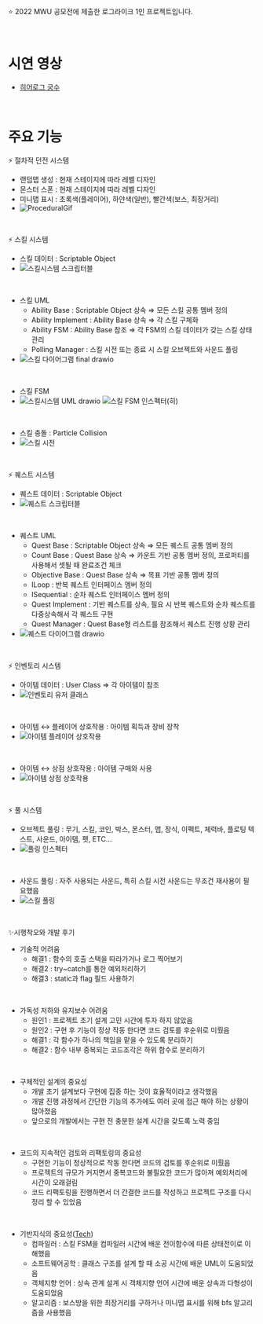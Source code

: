 ⭐️ 2022 MWU 공모전에 제출한 로그라이크 1인 프로젝트입니다.

<br>

# 시연 영상  
+ [히어로그 궁수](<https://youtu.be/cZ1Evc3VNB4>)

<br>

# 주요 기능  
⚡ 절차적 던전 시스템
- 랜덤맵 생성 : 현재 스테이지에 따라 레벨 디자인
- 몬스터 스폰 : 현재 스테이지에 따라 레벨 디자인
- 미니맵 표시 : 초록색(플레이어), 하얀색(일반), 빨간색(보스, 최장거리)
- ![ProceduralGif](https://github.com/LeeJungHwi/Herogue_./assets/101587101/a126e706-bac7-454e-b062-4bc513dd9e8a)

<br>

⚡ 스킬 시스템
- 스킬 데이터 : Scriptable Object
- ![스킬시스템 스크립터블](https://github.com/LeeJungHwi/Herogue_./assets/101587101/0845e6f3-af8b-46e3-9f1d-b9c36d579f62)

<br>

- 스킬 UML
  - Ability Base : Scriptable Object 상속 ⇒ 모든 스킬 공통 멤버 정의
  - Ability Implement : Ability Base 상속 ⇒ 각 스킬 구체화
  - Ability FSM : Ability Base 참조 ⇒ 각 FSM의 스킬 데이터가 갖는 스킬 상태 관리
  - Polling Manager : 스킬 시전 또는 종료 시 스킬 오브젝트와 사운드 풀링
- ![스킬 다이어그램 final drawio](https://github.com/LeeJungHwi/Herogue_./assets/101587101/4cd1082d-7f22-421a-a937-f3f710a36156)

<br>

- 스킬 FSM
- ![스킬시스템 UML drawio](https://github.com/LeeJungHwi/Herogue_./assets/101587101/53f58779-1144-4bf6-948b-5c489e2e3099) ![스킬 FSM 인스펙터(히)](https://github.com/LeeJungHwi/Herogue_./assets/101587101/8aa45e6a-1b67-453e-8453-df767a626ce5)

<br>

- 스킬 충돌 : Particle Collision
- ![스킬 시전](https://github.com/LeeJungHwi/Herogue_./assets/101587101/0ef1202b-e0d0-4b20-af96-39009da38374)

<br>

⚡ 퀘스트 시스템
- 퀘스트 데이터 : Scriptable Object
- ![퀘스트 스크립터블](https://github.com/LeeJungHwi/Herogue_./assets/101587101/869d7074-b98c-4d57-836a-db3a2954f3fb)

<br>

- 퀘스트 UML
  - Quest Base : Scriptable Object 상속 ⇒ 모든 퀘스트 공통 멤버 정의
  - Count Base : Quest Base 상속 ⇒ 카운트 기반 공통 멤버 정의, 프로퍼티를 사용해서 셋될 때 완료조건 체크
  - Objective Base : Quest Base 상속 ⇒ 목표 기반 공통 멤버 정의
  - ILoop : 반복 퀘스트 인터페이스 멤버 정의
  - ISequential : 순차 퀘스트 인터페이스 멤버 정의
  - Quest Implement : 기반 퀘스트를 상속, 필요 시 반복 퀘스트와 순차 퀘스트를 다중상속해서 각 퀘스트 구현
  - Quest Manager : Quest Base형 리스트를 참조해서 퀘스트 진행 상황 관리
- ![퀘스트 다이어그램 drawio](https://github.com/LeeJungHwi/Herogue_./assets/101587101/ccc545cb-1289-4eaf-9caa-36e8fa1c5b45)

<br>

⚡ 인벤토리 시스템
- 아이템 데이터 : User Class ⇒ 각 아이템이 참조
- ![인벤토리 유저 클래스](https://github.com/LeeJungHwi/Herogue_./assets/101587101/8e08c4bc-1ef0-426b-afd3-17fc79303a3f)

<br>

- 아이템 ↔ 플레이어 상호작용 : 아이템 획득과 장비 장착
- ![아이템 플레이어 상호작용](https://github.com/LeeJungHwi/Herogue_./assets/101587101/e7572b30-1f6d-418c-94e8-ba9894081221)

<br>

- 아이템 ↔ 상점 상호작용 : 아이템 구매와 사용
- ![아이템 상점 상호작용](https://github.com/LeeJungHwi/Herogue_./assets/101587101/d31e10de-43e0-4a1d-8934-e6baa531c69b)

<br>

⚡ 풀 시스템
- 오브젝트 풀링 : 무기, 스킬, 코인, 박스, 몬스터, 맵, 장식, 이펙트, 체력바, 플로팅 텍스트, 사운드, 아이템, 펫, ETC...
- ![풀링 인스펙터](https://github.com/LeeJungHwi/Herogue_./assets/101587101/8c467dce-1084-400f-bc19-0967816ce8d7)

<br>

- 사운드 풀링 : 자주 사용되는 사운드, 특히 스킬 시전 사운드는 무조건 재사용이 필요했음 
- ![스킬 풀링](https://github.com/LeeJungHwi/Herogue_./assets/101587101/6dcc60f9-fb30-4819-ae7d-eafb609a80d4)

<br>

✨시행착오와 개발 후기
- 기술적 어려움
  - 해결1 : 함수의 호출 스택을 따라가거나 로그 찍어보기
  - 해결2 : try~catch를 통한 예외처리하기
  - 해결3 : static과 flag 필드 사용하기

<br>

- 가독성 저하와 유지보수 어려움
  - 원인1 : 프로젝트 초기 설계 고민 시간에 투자 하지 않았음
  - 원인2 : 구현 후 기능이 정상 작동 한다면 코드 검토를 후순위로 미뤘음
  - 해결1 : 각 함수가 하나의 책임을 맡을 수 있도록 분리하기
  - 해결2 : 함수 내부 중복되는 코드조각은 하위 함수로 분리하기
 
<br>

- 구체적인 설계의 중요성
  - 개발 초기 설계보다 구현에 집중 하는 것이 효율적이라고 생각했음
  - 개발 진행 과정에서 간단한 기능의 추가에도 여러 곳에 접근 해야 하는 상황이 많아졌음
  - 앞으로의 개발에서는 구현 전 충분한 설계 시간을 갖도록 노력 중임
 
<br>

- 코드의 지속적인 검토와 리팩토링의 중요성
  - 구현한 기능이 정상적으로 작동 한다면 코드의 검토를 후순위로 미뤘음
  - 프로젝트의 규모가 커지면서 중복코드와 불필요한 코드가 많아져 예외처리에 시간이 오래걸림
  - 코드 리팩토링을 진행하면서 더 간결한 코드를 작성하고 프로젝트 구조를 다시 정리 할 수 있었음
 
<br>

- 기반지식의 중요성([Tech](https://river-pearl-643.notion.site/Hwi-s-Tech-c5062a7c67824137b8fc15cd002c91ec?pvs=4))
  - 컴파일러 : 스킬 FSM을 컴파일러 시간에 배운 전이함수에 따른 상태전이로 이해했음
  - 소프트웨어공학 : 클래스 구조를 설계 할 때 소공 시간에 배운 UML이 도움되었음
  - 객체지향 언어 : 상속 관계 설계 시 객체지향 언어 시간에 배운 상속과 다형성이 도움되었음
  - 알고리즘 : 보스방을 위한 최장거리를 구하거나 미니맵 표시를 위해 bfs 알고리즘을 사용했음
